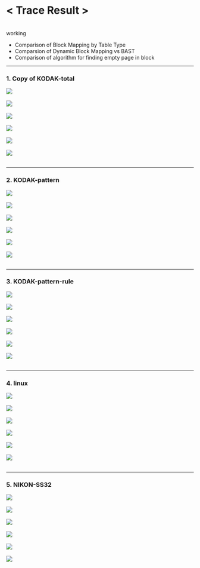 <h1><strong>< Trace Result ></strong></h1><br>
 working
  
  
  
  
- Comparison of Block Mapping by Table Type
- Comparsion of Dynamic Block Mapping vs BAST
- Comparison of algorithm for finding empty page in block

---

<h3><strong>1. Copy of KODAK-total</strong></h3>

<img src="/Trace Result/Block Mapping/Static Table/copy of kodak-total (static block mapping, trace per block).png"><br></br>
<img src="/Trace Result/Block Mapping/Static Table/copy of kodak-total (static block mapping, trace per page).png"><br></br>
<img src="/Trace Result/Block Mapping/Dynamic Table/copy of kodak-total (dynamic block mapping, trace per block).png"><br></br>
<img src="/Trace Result/Block Mapping/Dynamic Table/copy of kodak-total (dynamic block mapping, trace per page).png"><br></br>
<img src="/Trace Result/Hybrid Mapping (BAST)/Dynamic Table/Binary Search for finding empty page in block/copy of kodak-total (bast, trace per block).png"><br></br>
<img src="/Trace Result/Hybrid Mapping (BAST)/Dynamic Table/Binary Search for finding empty page in block/copy of kodak-total (bast, trace per page).png"><br></br>

---

<h3><strong>2. KODAK-pattern</strong></h3>

<img src="/Trace Result/Block Mapping/Static Table/kodak-pattern (static block mapping, trace per block).png"><br></br>
<img src="/Trace Result/Block Mapping/Static Table/kodak-pattern (static block mapping, trace per page).png"><br></br>
<img src="/Trace Result/Block Mapping/Dynamic Table/kodak-pattern (dynamic block mapping, trace per block).png"><br></br>
<img src="/Trace Result/Block Mapping/Dynamic Table/kodak-pattern (dynamic block mapping, trace per page).png"><br></br>
<img src="/Trace Result/Hybrid Mapping (BAST)/Dynamic Table/Binary Search for finding empty page in block/kodak-pattern (bast, trace per block).png"><br></br>
<img src="/Trace Result/Hybrid Mapping (BAST)/Dynamic Table/Binary Search for finding empty page in block/kodak-pattern (bast, trace per page).png"><br></br>

---

<h3><strong>3. KODAK-pattern-rule</strong></h3>

<img src="/Trace Result/Block Mapping/Static Table/kodak-pattern-rule (static block mapping, trace per block).png"><br></br>
<img src="/Trace Result/Block Mapping/Static Table/kodak-pattern-rule (static block mapping, trace per page).png"><br></br>
<img src="/Trace Result/Block Mapping/Dynamic Table/kodak-pattern-rule (dynamic block mapping, trace per block).png"><br></br>
<img src="/Trace Result/Block Mapping/Dynamic Table/kodak-pattern-rule (dynamic block mapping, trace per page).png"><br></br>
<img src="/Trace Result/Hybrid Mapping (BAST)/Dynamic Table/Binary Search for finding empty page in block/kodak-pattern-rule (bast, trace per block).png"><br></br>
<img src="/Trace Result/Hybrid Mapping (BAST)/Dynamic Table/Binary Search for finding empty page in block/kodak-pattern-rule (bast, trace per page).png"><br></br>

---

<h3><strong>4. linux</strong></h3>

<img src="/Trace Result/Block Mapping/Static Table/linux (static block mapping, trace per block).png"><br></br>
<img src="/Trace Result/Block Mapping/Static Table/linux (static block mapping, trace per page).png"><br></br>
<img src="/Trace Result/Block Mapping/Dynamic Table/linux (dynamic block mapping, trace per block).png"><br></br>
<img src="/Trace Result/Block Mapping/Dynamic Table/linux (dynamic block mapping, trace per page).png"><br></br>
<img src="/Trace Result/Hybrid Mapping (BAST)/Dynamic Table/Binary Search for finding empty page in block/linux (bast, trace per block).png"><br></br>
<img src="/Trace Result/Hybrid Mapping (BAST)/Dynamic Table/Binary Search for finding empty page in block/linux (bast, trace per page).png"><br></br>

---

<h3><strong>5. NIKON-SS32</strong></h3>

<img src="/Trace Result/Block Mapping/Static Table/nikon-ss32 (static block mapping, trace per block).png"><br></br>
<img src="/Trace Result/Block Mapping/Static Table/nikon-ss32 (static block mapping, trace per page).png"><br></br>
<img src="/Trace Result/Block Mapping/Dynamic Table/nikon-ss32 (dynamic block mapping, trace per block).png"><br></br>
<img src="/Trace Result/Block Mapping/Dynamic Table/nikon-ss32 (dynamic block mapping, trace per page).png"><br></br>
<img src="/Trace Result/Hybrid Mapping (BAST)/Dynamic Table/Binary Search for finding empty page in block/nikon-ss32 (bast, trace per block).png"><br></br>
<img src="/Trace Result/Hybrid Mapping (BAST)/Dynamic Table/Binary Search for finding empty page in block/nikon-ss32 (bast, trace per page).png"><br></br>
